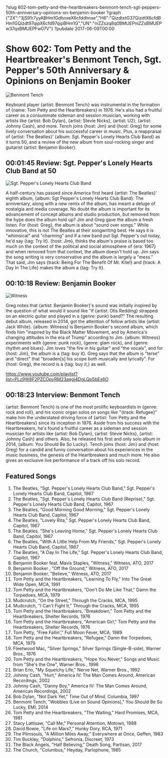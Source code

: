 ?slug 602-tom-petty-and-the-heartbreakers-benmont-tench-sgt-peppers-50th-anniversary-opinions-on-benjamin-booker
?graph {"2X":"3jS91r7yyABHm1GdhnxeX6cfddhnxe","H6":"QizdtxtG37QizdtX6cfdBHm1GQizdt97qipX6cfd97qipBHm1G","UN":"niZZszq8q0BMUEPniZZsBMUEPw37qxBMUEPFw07V"}
?pubdate 2017-06-09T00:00
# Show 602: Tom Petty and the Heartbreaker's Benmont Tench, Sgt. Pepper's 50th Anniversary & Opinions on Benjamin Booker
![Benmont Tench](https://static.soundopinions.org/images/2017/benmonttench_web.jpg)

Keyboard player {artist: Benmont Tench} was instrumental in the formation of {name: Tom Petty and the Heartbreakers} in 1976. He's also had a fruitful career as a consummate sideman and session musician, working with artists like {artist: Bob Dylan}, {artist: Stevie Nicks}, {artist: U2}, {artist: Johnny Cash}, and more. Tench joins {host: Jim} and {host: Greg} for some lively conversation about his successful career in music. Plus, a reappraisal of {artist: The Beatles}' {album: Sgt. Pepper's Lonely Hearts Club Band} as it turns 50, and a review of the new album from soul-rocking singer and guitarist {artist: Benjamin Booker}.

## 00:01:45 Review: Sgt. Pepper's Lonely Hearts Club Band at 50
![Sgt. Pepper's Lonely Hearts Club Band](https://static.soundopinions.org/assets/602/2X0.jpg)

A half-century has passed since America first heard {artist: The Beatles}' eighth album, {album: Sgt Pepper's Lonely Hearts Club Band}. The anniversary, along with a new remix of the album, has meant a deluge of nostalgia and media coverage. No doubt the album is important for its advancement of concept albums and studio production, but removed from the hype does the album hold up? Jim and Greg gave the album a fresh listen. For {host: Greg}, the album is about "sound over songs." While innovative, this is not The Beatles at their songwriting best. He says it is "whimsical" and "charming" and if a new band put Sgt. Pepper's out today, he'd say {tag: Try It}. {host: Jim}, thinks the album's praise is based too much on the context of the political and social atmosphere of {era: 1967} and when removed from that context, the album doesn't hold up. Jim says the song writing is very conservative and the album is largely a "mess." That said, Jim says {track: Being For The Benefit Of Mr. Kite!} and {track: A Day In The Life} makes the album a  {tag: Try It}. 

## 00:10:18 Review: Benjamin Booker
![Witness](https://static.soundopinions.org/assets/602/H60.jpg)

Greg notes that {artist: Benjamin Booker}'s sound was initially inspired by the question of what would it sound like "if {artist: Otis Redding} strapped on an electric guitar and played in a {genre: punk} band?" The resulting debut album, released in 2014, got the attention of fellow artists like {artist: Jack White}. {album: Witness} is Benjamin Booker's second album, which finds him "inspired by the Black Matter Movement, and by America's changing attitudes in the era of Trump" according to Jim. {album: Witness} experiments with {genre: punk rock}, {genre: glam rock}, and {genre: rhythm and blues}.  Jim loves "the fire in his guitar" and "the vocals", and for {host: Jim}, the album is a {tag: buy it}. Greg says that the album is "terse" and "direct" that "broaden[s] his scope both musically and lyrically". For {host: Greg}, the record is a {tag: buy it,} as well.

https://www.youtube.com/playlist?list=PLz9W8F2PZCOpyRM23aegj4DgLQp5bEx6O

## 00:18:23 Interview: Benmont Tench

{artist: Benmont Tench} is one of the most prolific keyboardists in {genre: rock and roll}, and his iconic organ solos on songs like "{track: Refugee}" make him the understated driving force of {artist: Tom Petty and the Heartbreakers} since its inception in 1976. Aside from his success with the Heartbreakers, he's found a fruitful career as a sideman and session musician for artists like {artist: Bob Dylan}, {artist: Stevie Nicks}, {artist: Johnny Cash} and others. Also, he released his first and only solo album in 2014, {album: You Should Be So Lucky}. Tench joins {host: Jim} and {host: Greg} for a candid and funny conversation about his experiences in the music business, the genesis of the Heartbreakers and much more. He also gives an exclusive live performance of a track off his solo record.


## Featured Songs
1. The Beatles, "Sgt. Pepper's Lonely Hearts Club Band," Sgt. Pepper's Lonely Hearts Club Band, Capitol, 1967
1. The Beatles, "Sgt. Pepper's Lonely Hearts Club Band (Reprise)," Sgt. Pepper's Lonely Hearts Club Band, Capitol, 1967
1. The Beatles, "Good Morning Good Morning," Sgt. Pepper's Lonely Hearts Club Band, Capitol, 1967
1. The Beatles, "Lovely Rita," Sgt. Pepper's Lonely Hearts Club Band, Capitol, 1967
1. The Beatles, "She's Leaving Home," Sgt. Pepper's Lonely Hearts Club Band, Capitol, 1967
1. The Beatles, "With A Little Help From My Friends," Sgt. Pepper's Lonely Hearts Club Band, Capitol, 1967
1. The Beatles, "A Day In The Life," Sgt. Pepper's Lonely Hearts Club Band, Capitol, 1967
1. Benjamin Booker feat. Mavis Staples, "Witness," Witness, ATO, 2017
1. Benjamin Booker , "Off the Ground," Witness, ATO, 2017
1. Benjamin Booker, "Believe," Witness, ATO, 2017
1. Tom Petty and the Heartbreakers, "Learning To Fly," Into The Great Wide Open, MCA, 1991
1. Tom Petty and the Heartbreakers, "Don't Do Me Like That," Damn the Torpedoes, MCA, 1979
1. Mudcrutch, "On the Street," Through the Cracks, MCA, 1995
1. Mudcrutch, "I Can't Fight It," Through the Cracks, MCA, 1995
1. Tom Petty and the Heartbreakers, "Breakdown," Tom Petty and the Heartbreakers, Shelter Records, 1976
1. Tom Petty and the Heartbreakers, "American Girl," Tom Petty and the Heartbreakers, Shelter Records, 1976
1. Tom Petty, "Free Fallin'," Full Moon Fever, MCA, 1989
1. Tom Petty and the Heartbreakers, "Refugee," Damn the Torpedoes, MCA, 1979
1. Fleetwood Mac, "Silver Springs," Silver Springs (Single-B-side), Warner Bros., 1976
1. Tom Petty and the Heartbreakers, "Hope You Never," Songs and Music from "She's the One", Warner Bros., 1996
1. Brian Eno, "My Squelchy Life," Nerve Net, Warner Bros., 1992
1. Johnny Cash, "Hurt," America IV: The Man Comes Around, American Recordings, 2002
1. Johnny Cash, "Danny Boy," America IV: The Man Comes Around, American Recordings, 2002
1. Bob Dylan, "Not Dark Yet," Time Out of Mind, Columbia, 1997
1. Benmont Tench, "Wobbles (Live on Sound Opinions)," You Should Be So Lucky, EMI, 2014
1. Tom Petty and the Heartbreakers, "The Waiting," Hard Promises, MCA, 1981
1. Stacy Lattisaw, "Call Me," Personal Attention, Motown, 1988
1. David Bowie, "Life on Mars?," Hunky Dory, RCA, 1971
1. The Plimsouls, "A Million Miles Away," Everywhere at Once, Geffen, 1983
1. Tim Buckley, "Dolphins," Sefronia, Discreet, 1973
1. The Black Angels, "Half Believing," Death Song, Partisan, 2017
1. The Church, "Columbus," Heyday, Parlophone, 1985